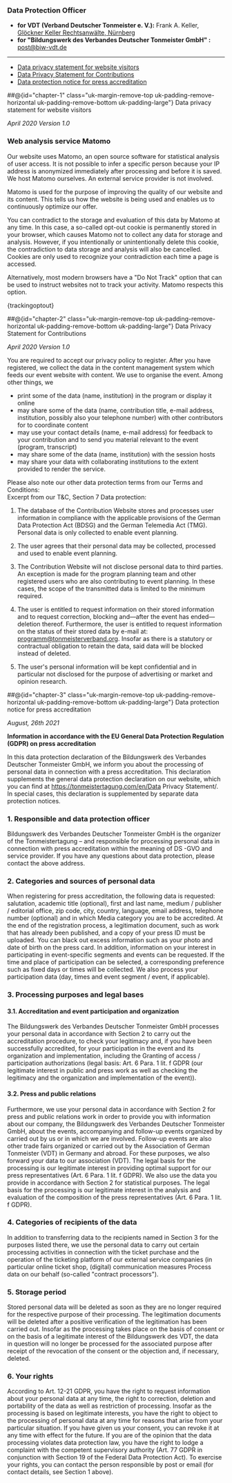 ### Data Protection Officer
+ **for VDT (Verband Deutscher Tonmeister e. V.):** Frank A. Keller, [Glöckner Keller Rechtsanwälte, Nürnberg](https://anwaelte-gkr.de/kontakt/)
+ **for "Bildungswerk des Verbandes Deutscher Tonmeister GmbH" :** post@biw-vdt.de

---

+ [Data privacy statement for website visitors](#chapter-1)
+ [Data Privacy Statement for Contributions](#chapter-2)
+ [Data protection notice for press accreditation](#chapter-3)

##@{id="chapter-1" class="uk-margin-remove-top uk-padding-remove-horizontal uk-padding-remove-bottom uk-padding-large"} Data privacy statement for website visitors

*April 2020 Version 1.0*

### Web analysis service Matomo
Our website uses Matomo, an open source software for statistical analysis of user access. It is not possible to infer a specific person because your IP address is anonymized immediately after processing and before it is saved. We host Matomo ourselves. An external service provider is not involved.

Matomo is used for the purpose of improving the quality of our website and its content. This tells us how the website is being used and enables us to continuously optimize our offer.

You can contradict to the storage and evaluation of this data by Matomo at any time. In this case, a so-called opt-out cookie is permanently stored in your browser, which causes Matomo not to collect any data for storage and analysis. However, if you intentionally or unintentionally delete this cookie, the contradiction to data storage and analysis will also be cancelled. Cookies are only used to recognize your contradiction each time a page is accessed.

Alternatively, most modern browsers have a "Do Not Track" option that can be used to instruct websites not to track your activity. Matomo respects this option.

{trackingoptout}

##@{id="chapter-2" class="uk-margin-remove-top uk-padding-remove-horizontal uk-padding-remove-bottom uk-padding-large"} Data Privacy Statement for Contributions

*April 2020 Version 1.0*

You are required to accept our privacy policy to register. After you have registered, we collect the data in the content management system which feeds our event website with content. We use to organise the event. 
Among other things, we   
+ print some of the data (name, institution) in the program or display it online 
+ may share some of the data (name, contribution title, e-mail address, institution, possibly also your telephone number) with other contributors for to coordinate content 
+ may use your contact details (name, e-mail address) for feedback to your contribution and to send you material relevant to the event (program, transcript) 
+ may share some of the data (name, institution) with the session hosts 
+ may share your data with collaborating institutions to the extent provided to render the service.   

Please also note our other data protection terms from our Terms and Conditions:   
Excerpt from our T&C, Section 7 Data protection:   

1. The database of the Contribution Website stores and processes user information in compliance with the applicable provisions of the German Data Protection Act (BDSG) and the German Telemedia Act (TMG). Personal data is only collected to enable event planning. 

2. The user agrees that their personal data may be collected, processed and used to enable event planning. 

3. The Contribution Website will not disclose personal data to third parties. An exception is made for the program planning team and other registered users who are also contributing to event planning. In these cases, the scope of the transmitted data is limited to the minimum required. 

4. The user is entitled to request information on their stored information and to request correction, blocking and—after the event has ended—deletion thereof. Furthermore, the user is entitled to request information on the status of their stored data by e-mail at: programm@tonmeisterverband.org. Insofar as there is a statutory or contractual obligation to retain the data, said data will be blocked instead of deleted. 

5. The user's personal information will be kept confidential and in particular not disclosed for the purpose of advertising or market and opinion research.

##@{id="chapter-3" class="uk-margin-remove-top uk-padding-remove-horizontal uk-padding-remove-bottom uk-padding-large"} Data protection notice for press accreditation 

*August, 26th 2021*

**Information in accordance with the EU General Data Protection Regulation (GDPR) on press accreditation**
 
In this data protection declaration of the Bildungswerk des Verbandes Deutscher Tonmeister GmbH, we inform you about the processing of personal data in connection with a press accreditation. This declaration supplements the general data protection declaration on our website, which you can find at https://tonmeistertagung.com/en/Data Privacy Statement/. In special cases, this declaration is supplemented by separate data protection notices.
 
### 1. Responsible and data protection officer
Bildungswerk des Verbandes Deutscher Tonmeister GmbH is the organizer of the Tonmeistertagung – and responsible for processing personal data in connection with press accreditation within the meaning of DS -GVO and service provider. If you have any questions about data protection, please contact the above address.

### 2. Categories and sources of personal data
 When registering for press accreditation, the following data is requested: salutation, academic title (optional), first and last name, medium / publisher / editorial office, zip code, city, country, language, email address, telephone number (optional) and in which Media category you are to be accredited. 
At the end of the registration process, a legitimation document, such as work that has already been published, and a copy of your press ID must be uploaded. You can black out excess information such as your photo and date of birth on the press card. In addition, information on your interest in participating in event-specific segments and events can be requested. If the time and place of participation can be selected, a corresponding preference such as fixed days or times will be collected. We also process your participation data (day, times and event segment / event, if applicable).
### 3. Processing purposes and legal bases
#### 3.1. Accreditation and event participation and organization
The Bildungswerk des Verbandes Deutscher Tonmeister GmbH processes your personal data in accordance with Section 2 to carry out the accreditation procedure, to check your legitimacy and, if you have been successfully accredited, for your participation in the event and its organization and implementation, including the Granting of access / participation authorizations (legal basis: Art. 6 Para. 1 lit. f GDPR (our legitimate interest in public and press work as well as checking the legitimacy and the organization and implementation of the event)). 
#### 3.2. Press and public relations
Furthermore, we use your personal data in accordance with Section 2 for press and public relations work in order to provide you with information about our company, the Bildungswerk des Verbandes Deutscher Tonmeister GmbH, about the events, accompanying and follow-up events organized by carried out by us or in which we are involved. Follow-up events are also other trade fairs organized or carried out by the Association of German Tonmeister (VDT) in Germany and abroad. 
For these purposes, we also forward your data to our association (VDT). The legal basis for the processing is our legitimate interest in providing optimal support for our press representatives (Art. 6 Para. 1 lit. f GDPR). We also use the data you provide in accordance with Section 2 for statistical purposes. The legal basis for the processing is our legitimate interest in the analysis and evaluation of the composition of the press representatives (Art. 6 Para. 1 lit. f GDPR). 
### 4. Categories of recipients of the data
In addition to transferring data to the recipients named in Section 3 for the purposes listed there, we use the personal data to carry out certain processing activities in connection with the ticket purchase and the operation of the ticketing platform of our external service companies (in particular online ticket shop, (digital) communication measures Process data on our behalf (so-called "contract processors"). 
### 5. Storage period
Stored personal data will be deleted as soon as they are no longer required for the respective purpose of their processing. The legitimation documents will be deleted after a positive verification of the legitimation has been carried out. Insofar as the processing takes place on the basis of consent or on the basis of a legitimate interest of the Bildungswerk des VDT, the data in question will no longer be processed for the associated purpose after receipt of the revocation of the consent or the objection and, if necessary, deleted. 
### 6. Your rights
 According to Art. 12-21 GDPR, you have the right to request information about your personal data at any time, the right to correction, deletion and portability of the data as well as restriction of processing. Insofar as the processing is based on legitimate interests, you have the right to object to the processing of personal data at any time for reasons that arise from your particular situation. 
If you have given us your consent, you can revoke it at any time with effect for the future. If you are of the opinion that the data processing violates data protection law, you have the right to lodge a complaint with the competent supervisory authority (Art. 77 GDPR in conjunction with Section 19 of the Federal Data Protection Act). To exercise your rights, you can contact the person responsible by post or email (for contact details, see Section 1 above).